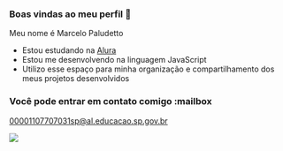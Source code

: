 ### Boas vindas ao meu perfil 💙

Meu nome é Marcelo Paludetto

- Estou estudando na [Alura](https://www.alura.com.br)
- Estou me desenvolvendo na linguagem JavaScript
- Utilizo esse espaço para minha organização e compartilhamento dos meus projetos desenvolvidos

### Você pode entrar em contato comigo :mailbox

00001107707031sp@al.educacao.sp.gov.br


![](https://media1.tenor.com/m/3J66cYW7gqgAAAAd/leonardo-dicaprio-clap.gif)
